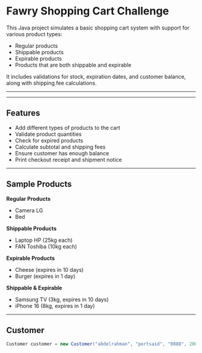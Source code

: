 #  Fawry Shopping Cart Challenge

This Java project simulates a basic shopping cart system with support for various product types:

- Regular products
- Shippable products
- Expirable products
- Products that are both shippable and expirable

It includes validations for stock, expiration dates, and customer balance, along with shipping fee calculations.

---


---

##  Features

- Add different types of products to the cart
- Validate product quantities
- Check for expired products
- Calculate subtotal and shipping fees
- Ensure customer has enough balance
- Print checkout receipt and shipment notice

---

##  Sample Products

**Regular Products**
- Camera LG
- Bed

**Shippable Products**
- Laptop HP (25kg each)
- FAN Toshiba (10kg each)

**Expirable Products**
- Cheese (expires in 10 days)
- Burger (expires in 1 day)

**Shippable & Expirable**
- Samsung TV (3kg, expires in 10 days)
- iPhone 16 (8kg, expires in 1 day)

---

##  Customer

```java
Customer customer = new Customer("abdelrahman", "portsaid", "0888", 20000.0);

